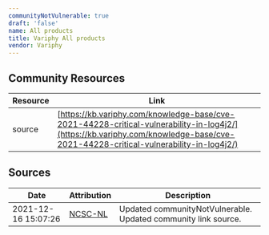 ```yaml
---
communityNotVulnerable: true
draft: 'false'
name: All products
title: Variphy All products
vendor: Variphy
---
```



## Community Resources
| Resource | Link |
| --- | --- |
| source | [https://kb.variphy.com/knowledge-base/cve-2021-44228-critical-vulnerability-in-log4j2/](https://kb.variphy.com/knowledge-base/cve-2021-44228-critical-vulnerability-in-log4j2/) |


## Sources
| Date | Attribution | Description |
| --- | --- | --- |
| 2021-12-16 15:07:26 | [NCSC-NL](https://github.com/NCSC-NL/log4shell/blob/main/software/README.md) | Updated communityNotVulnerable. Updated community link source.  |

